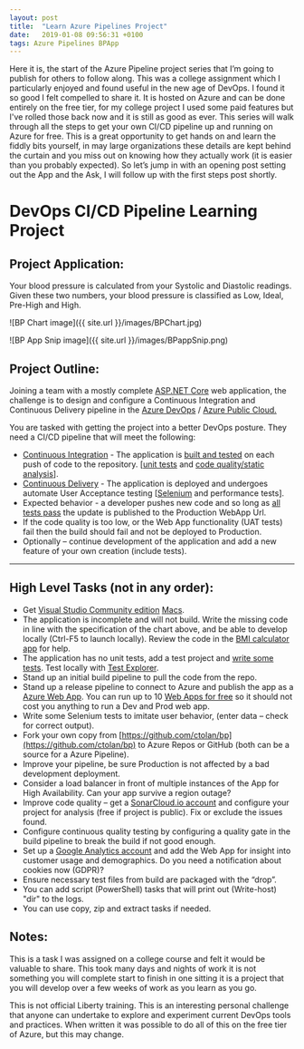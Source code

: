 ```yaml
---
layout: post
title:  "Learn Azure Pipelines Project"
date:   2019-01-08 09:56:31 +0100
tags: Azure Pipelines BPApp
---
```


Here it is, the start of the Azure Pipeline project series that I’m going to publish for others to follow along. This was a college assignment which I particularly enjoyed and found useful in the new age of DevOps. I found it so good I felt compelled to share it. It is hosted on Azure and can be done entirely on the free tier, for my college project I used some paid features but I've rolled those back now and it is still as good as ever. This series will walk through all the steps to get your own CI/CD pipeline up and running on Azure for free. This is a great opportunity to get hands on and learn the fiddly bits yourself, in may large organizations these details are kept behind the curtain and you miss out on knowing how they actually work (it is easier than you probably expected). So let’s jump in with an opening post setting out the App and the Ask, I will follow up with the first steps post shortly.

# DevOps CI/CD Pipeline Learning Project

## Project Application:
Your blood pressure is calculated from your Systolic and Diastolic readings. Given these two numbers, your blood pressure is classified as Low, Ideal, Pre-High and High.

![BP Chart image]({{ site.url }}/images/BPChart.jpg)

![BP App Snip image]({{ site.url }}/images/BPappSnip.png)


## Project Outline:

Joining a team with a mostly complete [ASP.NET Core](https://docs.microsoft.com/en-us/azure/app-service/app-service-web-get-started-dotnet) web application, the challenge is to design and configure a Continuous Integration and Continuous Delivery pipeline in the [Azure DevOps](https://dev.azure.com/) / [Azure Public Cloud.](https://azure.microsoft.com/)

You are tasked with getting the project into a better DevOps posture. They need a CI/CD pipeline that will meet the following:

 

- [Continuous Integration](https://docs.microsoft.com/en-us/azure/devops/pipelines/build/ci-build-github%3Fview%3Dvsts) - The application is [built and tested](https://docs.microsoft.com/en-us/azure/devops/pipelines/test/getting-started-with-continuous-testing%3Fview%3Dvsts) on each push of code to the repository. [[unit tests](https://docs.microsoft.com/en-us/visualstudio/test/getting-started-with-unit-testing%3Fview%3Dvs-2017) and [code quality/static analysis](https://sonarcloud.io/)].
- [Continuous Delivery](https://docs.microsoft.com/en-us/azure/devops/pipelines/apps/cd/deploy-webdeploy-webapps%3Fview%3Dvsts) - The application is deployed and undergoes automate User Acceptance testing [[Selenium](https://docs.microsoft.com/en-us/azure/devops/pipelines/test/continuous-test-selenium%3Fview%3Dvsts) and performance tests].
- Expected behavior - a developer pushes new code and so long as [all tests pass](https://docs.microsoft.com/en-us/azure/devops/pipelines/test/review-code-coverage-results%3Fview%3Dvsts) the update is published to the Production WebApp Url.
- If the code quality is too low, or the Web App functionality (UAT tests) fail then the build should fail and not be deployed to Production.
- Optionally – continue development of the application and add a new feature of your own creation (include tests).
 

--------------

## High Level Tasks (not in any order):

- Get [Visual Studio Community edition](https://visualstudio.microsoft.com/free-developer-offers/) [Macs](https://visualstudio.microsoft.com/vs/mac/).
- The application is incomplete and will not build. Write the missing code in line with the specification of the chart above, and be able to develop locally (Ctrl-F5 to launch locally). Review the code in the [BMI calculator app](http://bpcalculator-2-prod-as.azurewebsites.net/) for help.
- The application has no unit tests, add a test project and [write some tests](https://docs.microsoft.com/en-us/visualstudio/test/unit-test-basics%3Fview%3Dvs-2017). Test locally with [Test Explorer](https://docs.microsoft.com/en-us/visualstudio/test/run-unit-tests-with-test-explorer?view=vs-2017).
- Stand up an initial build pipeline to pull the code from the repo.
- Stand up a release pipeline to connect to Azure and publish the app as a [Azure Web App](https://docs.microsoft.com/en-us/azure/app-service/app-service-web-overview). You can run up to 10 [Web Apps for free](https://azure.microsoft.com/en-us/free/) so it should not cost you anything to run a Dev and Prod web app.
- Write some Selenium tests to imitate user behavior, (enter data – check for correct output).
- Fork your own copy from [https://github.com/ctolan/bp](https://github.com/ctolan/bp) to Azure Repos or GitHub (both can be a source for a Azure Pipeline).
- Improve your pipeline, be sure Production is not affected by a bad development deployment.
- Consider a load balancer in front of multiple instances of the App for High Availability. Can your app survive a region outage?
- Improve code quality – get a [SonarCloud.io account](https://sonarcloud.io/) and configure your project for analysis (free if project is public). Fix or exclude the issues found.
- Configure continuous quality testing by configuring a quality gate in the build pipeline to break the build if not good enough.
- Set up a [Google Analytics account](https://analytics.google.com/analytics/web/) and add the Web App for insight into customer usage and demographics. Do you need a notification about cookies now (GDPR)?
- Ensure necessary test files from build are packaged with the “drop”.
- You can add script (PowerShell) tasks that will print out (Write-host) "dir" to the logs.
- You can use copy, zip and extract tasks if needed.
 

## Notes:

This is a task I was assigned on a college course and felt it would be valuable to share. This took many days and nights of work it is not something you will complete start to finish in one sitting it is a project that you will develop over a few weeks of work as you learn as you go.

 

This is not official Liberty training. This is an interesting personal challenge that anyone can undertake to explore and experiment current DevOps tools and practices. When written it was possible to do all of this on the free tier of Azure, but this may change.